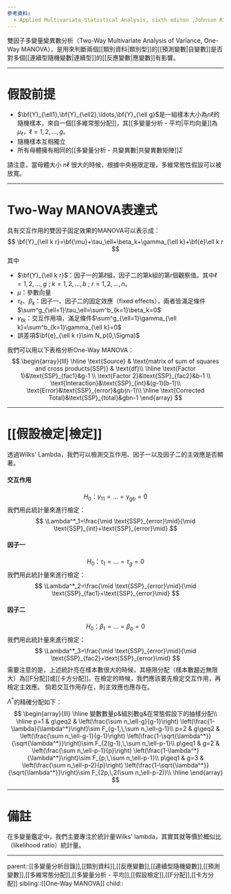 ```yaml
---
參考資料:
  - Applied Multivariate Statistical Analysis, sixth editon ,Johnson Richard A. ;  Dean W. Wichern
---
```

雙因子多變量變異數分析（Two-Way Multivariate Analysis of Variance, One-Way MANOVA），是用來判斷兩個[[類別資料|類別型]]的[[預測變數|自變數]]是否對多個[[連續型隨機變數|連續型]]的[[反應變數|應變數]]有影響。
- - -
# 假設前提
- $\bf{Y}_{\ell1},\bf{Y}_{\ell2},\ldots,\bf{Y}_{\ell g}$是一組樣本大小為$n\ell$的隨機樣本，來自一個[[多維常態分配]]，其[[多變量分析 - 平均|平均向量]]為$\mu_\ell$，$\ell=1,2,\ldots,g$。
- 隨機樣本互相獨立
- 所有母體擁有相同的[[多變量分析 - 共變異數|共變異數矩陣]]$\Sigma$

請注意，當母體大小 $n\ell$ 很大的時候，根據中央極限定理，多維常態性假設可以被放寬。
- - -
# Two-Way MANOVA表達式
具有交互作用的雙因子固定效果的MANOVA可以表示成：
$$
\bf{Y}_{\ell k r}=\bf{\mu}+\tau_\ell+\beta_k+\gamma_{\ell k}+\bf{e}\ell k r
$$
其中
- $\bf{Y}_{\ell k r}$：因子一的第$\ell$組，因子二的第k組的第r個觀察值。其中$\ell=1,2,\ldots,g$ ; $k=1,2,\ldots,b$ ; $r=1,2,\ldots,n$。
- $\mu$：參數向量
- $\tau_{\ell}、\beta_k$：因子一、因子二的固定效應（fixed effects），兩者皆滿足條件$\sum^g_{\ell=1}\tau_\ell=\sum^b_{k=1}\beta_k=0$
- $\gamma_{\ell k}$：交互作用項，滿足條件$\sum^g_{\ell=1}\gamma_{\ell k}=\sum^b_{k=1}\gamma_{\ell k}=0$
- 誤差項$\bf{e}_{\ell k r}\sim N_p(0,\Sigma)$

我們可以用以下表格分析One-Way MANOVA：
$$
\begin{array}{lll}
\hline
\text{Source} & \text{matrix of sum of squares and cross products(SSP)} & \text{df}\\
\hline
\text{Factor 1}&\text{SSP}_{fac1}&g-1 \\
\text{Factor 2}&\text{SSP}_{fac2}&b-1 \\
\text{Interaction}&\text{SSP}_{int}&(g-1)(b-1)\\
\text{Error}&\text{SSP}_{error}&gb(n-1)\\
\hline
\text{Corrected Total}&\text{SSP}_{total}&gbn-1
\end{array}
$$
- - -
# [[假設檢定|檢定]]
透過Wilks' Lambda，我們可以檢測交互作用、因子一以及因子二的主效應是否顯著。

#### 交互作用
$$
H_0：\gamma_{11}=\ldots=\gamma_{gb}=0
$$
我們用此統計量來進行檢定：
$$
\Lambda^*_1=\frac{\mid \text{SSP}_{error}\mid}{\mid \text{SSP}_{int}+\text{SSP}_{error}\mid}
$$
#### 因子一
$$
H_0：\tau_{1}=\ldots=\tau_{g}=0
$$
我們用此統計量來進行檢定：
$$
\Lambda^*_2=\frac{\mid \text{SSP}_{error}\mid}{\mid \text{SSP}_{fac1}+\text{SSP}_{error}\mid}
$$
#### 因子二
$$
H_0：\beta_{1}=\ldots=\beta_{b}=0
$$
我們用此統計量來進行檢定：
$$
\Lambda^*_3=\frac{\mid \text{SSP}_{error}\mid}{\mid \text{SSP}_{fac2}+\text{SSP}_{error}\mid}
$$
需要注意的是，上述統計亮在樣本數很大的時候，其極限分配（樣本數趨近無限大）為[[F分配]]或[[卡方分配]]。在檢定的時候，我們應該要先檢定交互作用，再檢定主效應。
倘若交互作用存在，則主效應也應存在。

$\Lambda^*$的精確分配如下：
$$
\begin{array}{lll}
\hline
變數數量p&組別數g&在常態假設下的抽樣分配\\
\hline
p=1 & g\geq2 & \left(\frac{\sum n_\ell-g}{g-1}\right) \left(\frac{1-\lambda}{\lambda^*}\right)\sim F_{g-1,\,\sum n_\ell-g-1}\\
p=2 & g\geq2 & \left(\frac{\sum n_\ell-g-1}{g-1}\right) \left(\frac{1-\sqrt{\lambda^*}}{\sqrt{\lambda^*}}\right)\sim F_{2(g-1),\,\sum n_\ell-p-1}\\
p\geq1 & g=2 & \left(\frac{\sum n_\ell-p-1}{p}\right) \left(\frac{1-\lambda^*}{\lambda^*}\right)\sim F_{p,\,\sum n_\ell-p-1}\\
p\geq1 & g=3 & \left(\frac{\sum n_\ell-p-2}{p}\right) \left(\frac{1-\sqrt{\lambda^*}}{\sqrt{\lambda^*}}\right)\sim F_{2p,\,2(\sum n_\ell-p-2)}\\
\hline
\end{array}
$$
- - -
# 備註
在多變量鑑定中，我們主要專注於統計量Wilks' lambda，其實其就等價於概似比（likelihood ratio）統計量。
- - -
parent::[[多變量分析目錄]],[[類別資料]],[[反應變數]],[[連續型隨機變數]],[[預測變數]],[[多維常態分配]],[[多變量分析 - 平均]],[[假設檢定]],[[F分配]],[[卡方分配]]
sibling::[[One-Way MANOVA]]
child::
